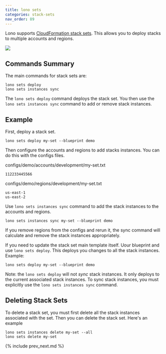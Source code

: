 ```yaml
---
title: lono sets
categories: stack-sets
nav_order: 89
---
```


Lono supports [CloudFormation stack sets](https://docs.aws.amazon.com/AWSCloudFormation/latest/UserGuide/what-is-cfnstacksets.html).  This allows you to deploy stacks to multiple accounts and regions.

![](/img/docs/stack-sets/stack-sets-details.png)

## Commands Summary

The main commands for stack sets are:

    lono sets deploy
    lono sets instances sync

The `lono sets deploy` command deploys the stack set. You then use the `lono sets instances sync` command to add or remove stack instances.

## Example

First, deploy a stack set.

    lono sets deploy my-set --blueprint demo

Then configure the accounts and regions to add stacks instances. You can do this with the configs files.

configs/demo/accounts/development/my-set.txt

    112233445566

configs/demo/regions/development/my-set.txt

    us-east-1
    us-east-2

Use `lono sets instances sync` command to add the stack instances to the accounts and regions.

    lono sets instances sync my-set --blueprint demo

If you remove regions from the configs and rerun it, the sync command will calculate and remove the stack instances appropriately.

If you need to update the stack set main template itself. Uour blueprint and use `lono sets deploy`. This deploys you changes to all the stack instances.  Example:

    lono sets deploy my-set --blueprint demo

Note: the `lono sets deploy` will not *sync* stack instances. It only deploys to the current associated stack instances. To sync stack instances, you must explicitly use the `lono sets instances sync` command.

## Deleting Stack Sets

To delete a stack set, you must first delete all the stack instances associated with the set. Then you can delete the stack set. Here's an example

    lono sets instances delete my-set --all
    lono sets delete my-set

{% include prev_next.md %}
